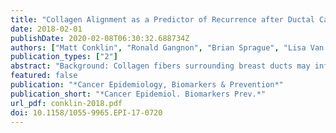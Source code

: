 ```yaml
---
title: "Collagen Alignment as a Predictor of Recurrence after Ductal Carcinoma In Situ"
date: 2018-02-01
publishDate: 2020-02-08T06:30:32.688734Z
authors: ["Matt Conklin", "Ronald Gangnon", "Brian Sprague", "Lisa Van Gemert", "John Hampton", "Kevin Eliceiri", "Jeremy Bredfeldt", "Yuming Liu", "Nuntida Surachaicharn", "Polly Newcomb", "Andreas Friedl", "Patty Keely", "Amy Trentham-Dietz"]
publication_types: ["2"]
abstract: "Background: Collagen fibers surrounding breast ducts may influence breast cancer progression. Syndecan-1 interacts with constituents in the extracellular matrix, including collagen fibers, and may contribute to cancer cell migration. Thus, the orientation of collagen fibers surrounding ductal carcinoma in situ (DCIS) lesions and stromal syndecan-1 expression may predict recurrence.Methods: We evaluated collagen fiber alignment and syndecan-1 expression in 227 women diagnosed with DCIS in 1995 to 2006 followed through 2014 (median, 14.5 years; range, 0.7-17.6). Stromal collagen alignment was evaluated from diagnostic tissue slides using second harmonic generation microscopy and fiber analysis software. Univariate analysis was conducted using χ2 tests and ANOVA. The association between collagen alignment z-scores, syndecan-1 staining intensity, and time to recurrence was evaluated using HRs and 95% confidence intervals (CIs).Results: Greater fiber angles surrounding DCIS lesions, but not syndecan-1 staining intensity, were related to positive HER2 (P = 0.002) status, comedo necrosis (P = 0.03), and negative estrogen receptor (P = 0.002) and progesterone receptor (P = 0.02) status. Fiber angle distributions surrounding lesions included more angles closer to 90 degrees than normal ducts (P = 0.06). Collagen alignment z-scores for DCIS lesions were positively related to recurrence (HR = 1.25; 95% CI, 0.84-1.87 for an interquartile range increase in average fiber angles).Conclusions: Although collagen alignment and stromal syndecan-1 expression did not predict recurrence, collagen fibers perpendicular to the duct perimeter were more frequent in DCIS lesions with features typical of poor prognosis.Impact: Follow-up studies are warranted to examine whether additional features of the collagen matrix may more strongly predict patient outcomes."
featured: false
publication: "*Cancer Epidemiology, Biomarkers & Prevention*"
publication_short: "*Cancer Epidemiol. Biomarkers Prev.*"
url_pdf: conklin-2018.pdf
doi: 10.1158/1055-9965.EPI-17-0720
---
```


